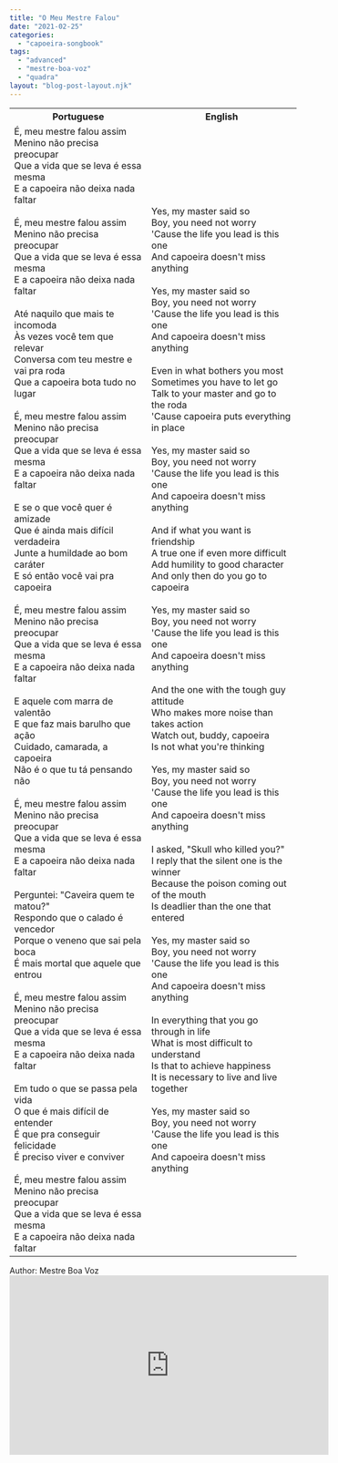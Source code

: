 ```yaml
---
title: "O Meu Mestre Falou"
date: "2021-02-25"
categories: 
  - "capoeira-songbook"
tags: 
  - "advanced"
  - "mestre-boa-voz"
  - "quadra"
layout: "blog-post-layout.njk"
---
```


<table class="capoeira-table">
    <tr class="header-row">
        <th>Portuguese</th>
        <th>English</th>
    </tr>
    <tr>
        <td>
            É, meu mestre falou assim<br>
            Menino não precisa preocupar<br>
            Que a vida que se leva é essa mesma<br>
            E a capoeira não deixa nada faltar<br>
            <br>
            É, meu mestre falou assim<br>
            Menino não precisa preocupar<br>
            Que a vida que se leva é essa mesma<br>
            E a capoeira não deixa nada faltar<br>
            <br>
            Até naquilo que mais te incomoda<br>
            Às vezes você tem que relevar<br>
            Conversa com teu mestre e vai pra roda<br>
            Que a capoeira bota tudo no lugar<br>
            <br>
            É, meu mestre falou assim<br>
            Menino não precisa preocupar<br>
            Que a vida que se leva é essa mesma<br>
            E a capoeira não deixa nada faltar<br>
            <br>
            E se o que você quer é amizade<br>
            Que é ainda mais difícil verdadeira<br>
            Junte a humildade ao bom caráter<br>
            E só então você vai pra capoeira<br>
            <br>
            É, meu mestre falou assim<br>
            Menino não precisa preocupar<br>
            Que a vida que se leva é essa mesma<br>
            E a capoeira não deixa nada faltar<br>
            <br>
            E aquele com marra de valentão<br>
            E que faz mais barulho que ação<br>
            Cuidado, camarada, a capoeira<br>
            Não é o que tu tá pensando não<br>
            <br>
            É, meu mestre falou assim<br>
            Menino não precisa preocupar<br>
            Que a vida que se leva é essa mesma<br>
            E a capoeira não deixa nada faltar<br>
            <br>
            Perguntei: "Caveira quem te matou?"<br>
            Respondo que o calado é vencedor<br>
            Porque o veneno que sai pela boca<br>
            É mais mortal que aquele que entrou<br>
            <br>
            É, meu mestre falou assim<br>
            Menino não precisa preocupar<br>
            Que a vida que se leva é essa mesma<br>
            E a capoeira não deixa nada faltar<br>
            <br>
            Em tudo o que se passa pela vida<br>
            O que é mais difícil de entender<br>
            É que pra conseguir felicidade<br>
            É preciso viver e conviver<br>
            <br>
            É, meu mestre falou assim<br>
            Menino não precisa preocupar<br>
            Que a vida que se leva é essa mesma<br>
            E a capoeira não deixa nada faltar
        </td>
        <td>
            Yes, my master said so<br>
            Boy, you need not worry<br>
            'Cause the life you lead is this one<br>
            And capoeira doesn't miss anything<br>
            <br>
            Yes, my master said so<br>
            Boy, you need not worry<br>
            'Cause the life you lead is this one<br>
            And capoeira doesn't miss anything<br>
            <br>
            Even in what bothers you most<br>
            Sometimes you have to let go<br>
            Talk to your master and go to the roda<br>
            'Cause capoeira puts everything in place<br>
            <br>
            Yes, my master said so<br>
            Boy, you need not worry<br>
            'Cause the life you lead is this one<br>
            And capoeira doesn't miss anything<br>
            <br>
            And if what you want is friendship<br>
            A true one if even more difficult<br>
            Add humility to good character<br>
            And only then do you go to capoeira<br>
            <br>
            Yes, my master said so<br>
            Boy, you need not worry<br>
            'Cause the life you lead is this one<br>
            And capoeira doesn't miss anything<br>
            <br>
            And the one with the tough guy attitude<br>
            Who makes more noise than takes action<br>
            Watch out, buddy, capoeira<br>
            Is not what you're thinking<br>
            <br>
            Yes, my master said so<br>
            Boy, you need not worry<br>
            'Cause the life you lead is this one<br>
            And capoeira doesn't miss anything<br>
            <br>
            I asked, "Skull who killed you?"<br>
            I reply that the silent one is the winner<br>
            Because the poison coming out of the mouth<br>
            Is deadlier than the one that entered<br>
            <br>
            Yes, my master said so<br>
            Boy, you need not worry<br>
            'Cause the life you lead is this one<br>
            And capoeira doesn't miss anything<br>
            <br>
            In everything that you go through in life<br>
            What is most difficult to understand<br>
            Is that to achieve happiness<br>
            It is necessary to live and live together<br>
            <br>
            Yes, my master said so<br>
            Boy, you need not worry<br>
            'Cause the life you lead is this one<br>
            And capoeira doesn't miss anything
        </td>
    </tr>
</table>

<figcaption>
Author: Mestre Boa Voz
</figcaption>

<iframe width="560" height="315" src="https://www.youtube.com/embed/KIz1uMaHSaI" title="YouTube video player" frameborder="0" allow="accelerometer; autoplay; clipboard-write; encrypted-media; gyroscope; picture-in-picture" allowfullscreen></iframe>